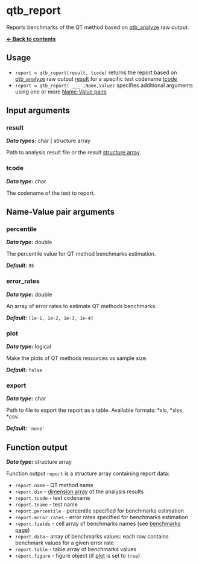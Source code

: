 # qtb_report
Reports benchmarks of the QT method based on [qtb_analyze](qtb_analyze.md) raw output.

[**&#8592; Back to contents**](README.md)

## Usage
* `report = qtb_report(result, tcode)` returns the report based on [qtb_analyze](qtb_analyze.md) raw output [result](#arg-result) for a specific test codename [tcode](#arg-tcode)
* `report = qtb_report( ___ ,Name,Value)` specifies additional arguments using one or more [Name-Value pairs](#args-nv)

## <a name="args">Input arguments</a>

### <a name="arg-result">result</a>
_**Data types:**_ char | structure array

Path to analysis result file or the result [structure array](qtb_analyze.md#output).

### <a name="arg-tcode">tcode</a>
_**Data type:**_ char

The codename of the test to report.

## <a name="args-nv">Name-Value pair arguments</a>

### <a name="arg-percentile">percentile</a>
_**Data type:**_ double

The percentile value for QT method benchmarks estimation.

_**Default:**_ `95`

### <a name="arg-error_rates">error_rates</a>
_**Data type:**_ double

An array of error rates to estimate QT methods benchmarks.

_**Default:**_ `[1e-1, 1e-2, 1e-3, 1e-4]`

### <a name="arg-plot">plot</a>
_**Data type:**_ logical

Make the plots of QT methods resources vs sample size.

_**Default:**_ `false`

### <a name="arg-export">export</a>
_**Data type:**_ char

Path to file to export the report as a table. Available formats: \*xls, \*xlsx, \*csv.

_**Default:**_ `'none'`

## <a name="output">Function output</a>
_**Data type:**_ structure array

Function output `report` is a structure array containing report data:
* `report.name` - QT method name
* `report.dim` - [dimension array](qtb_analyze.md#dim-arr) of the analysis results
* `report.tcode` - test codename
* `report.tname` - test name
* `report.percentile` - percentile specified for benchmarks estimation
* `report.error_rates` - error rates specified for benchmarks estimation
* `report.fields` - cell array of benchmarks names (see [benchmarks page](benchmarks.md))
* `report.data` - array of benchmarks values: each row contains benchmark values for a given error rate
* `report.table` - table array of benchmarks values
* `report.figure` - figure object (if [plot](#arg-plot) is set to `true`)

